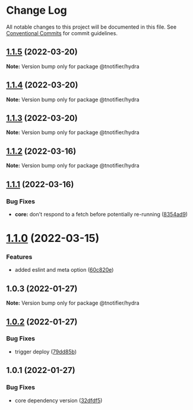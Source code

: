 # Change Log

All notable changes to this project will be documented in this file.
See [Conventional Commits](https://conventionalcommits.org) for commit guidelines.

## [1.1.5](https://github.com/tnotifier/hydra/compare/@tnotifier/hydra@1.1.4...@tnotifier/hydra@1.1.5) (2022-03-20)

**Note:** Version bump only for package @tnotifier/hydra





## [1.1.4](https://github.com/tnotifier/hydra/compare/@tnotifier/hydra@1.1.3...@tnotifier/hydra@1.1.4) (2022-03-20)

**Note:** Version bump only for package @tnotifier/hydra





## [1.1.3](https://github.com/tnotifier/hydra/compare/@tnotifier/hydra@1.1.2...@tnotifier/hydra@1.1.3) (2022-03-20)

**Note:** Version bump only for package @tnotifier/hydra





## [1.1.2](https://github.com/tnotifier/hydra/compare/@tnotifier/hydra@1.1.1...@tnotifier/hydra@1.1.2) (2022-03-16)

**Note:** Version bump only for package @tnotifier/hydra





## [1.1.1](https://github.com/tnotifier/hydra/compare/@tnotifier/hydra@1.1.0...@tnotifier/hydra@1.1.1) (2022-03-16)


### Bug Fixes

* **core:** don't respond to a fetch before potentially re-running ([8354ad9](https://github.com/tnotifier/hydra/commit/8354ad9cea41830e3016695abe97f20fd47c6d67))





# [1.1.0](https://github.com/tnotifier/hydra/compare/@tnotifier/hydra@1.0.3...@tnotifier/hydra@1.1.0) (2022-03-15)


### Features

* added eslint and meta option ([60c820e](https://github.com/tnotifier/hydra/commit/60c820e6c53250cdf3d35925a269e2142e2e89cf))





## 1.0.3 (2022-01-27)

**Note:** Version bump only for package @tnotifier/hydra





## [1.0.2](https://github.com/tnotifier/hydra/compare/@tnotifier/hydra@1.0.1...@tnotifier/hydra@1.0.2) (2022-01-27)


### Bug Fixes

* trigger deploy ([79dd85b](https://github.com/tnotifier/hydra/commit/79dd85b2c262e3ff1bca089025eeb5f08618e8c6))





## 1.0.1 (2022-01-27)


### Bug Fixes

* core dependency version ([32dfdf5](https://github.com/tnotifier/hydra/commit/32dfdf51a89fb16ce17fe726edd37096280aa38d))
